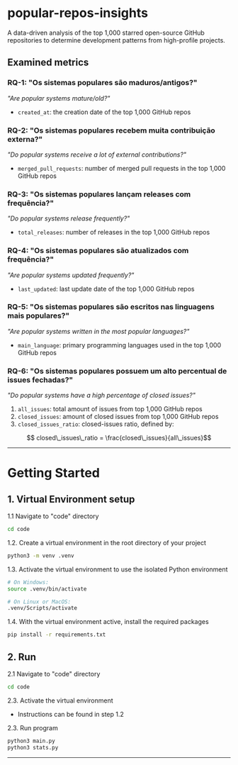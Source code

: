 # popular-repos-insights

A data-driven analysis of the top 1,000 starred open-source GitHub repositories to determine development patterns from high-profile projects.

## Examined metrics
### RQ-1: "Os sistemas populares são maduros/antigos?"
*"Are popular systems mature/old?"*
- `created_at`: the creation date of the top 1,000 GitHub repos

### RQ-2: "Os sistemas populares recebem muita contribuição externa?"
*"Do popular systems receive a lot of external contributions?"*
- `merged_pull_requests`: number of merged pull requests in the top 1,000 GitHub repos

### RQ-3: "Os sistemas populares lançam releases com frequência?"
*"Do popular systems release frequently?"*
- `total_releases`: number of releases in the top 1,000 GitHub repos

### RQ-4: "Os sistemas populares são atualizados com frequência?"
*"Are popular systems updated frequently?"*
- `last_updated`: last update date of the top 1,000 GitHub repos

### RQ-5: "Os sistemas populares são escritos nas linguagens mais populares?"
*"Are popular systems written in the most popular languages?"*
- `main_language`: primary programming languages used in the top 1,000 GitHub repos

### RQ-6: "Os sistemas populares possuem um alto percentual de issues fechadas?"
*"Do popular systems have a high percentage of closed issues?"*
1. `all_issues`: total amount of issues from top 1,000 GitHub repos
2. `closed_issues`: amount of closed issues from top 1,000 GitHub repos
3. `closed_issues_ratio`: closed-issues ratio, defined by:
  ```math
    closed\_issues\_ratio = \frac{closed\_issues}{all\_issues}
  ```
---

# Getting Started

## 1. Virtual Environment setup

1.1 Navigate to "code" directory
```bash
cd code
```

1.2. Create a virtual environment in the root directory of your project
```bash
python3 -m venv .venv
```

1.3. Activate the virtual environment to use the isolated Python environment
```bash
# On Windows:
source .venv/bin/activate
```

```bash
# On Linux or MacOS:
.venv/Scripts/activate
```

1.4. With the virtual environment active, install the required packages
```bash
pip install -r requirements.txt
```

## 2. Run

2.1 Navigate to "code" directory
```bash
cd code
```

2.3. Activate the virtual environment
- Instructions can be found in step 1.2

2.3. Run program
```bash
python3 main.py
python3 stats.py
```

---
